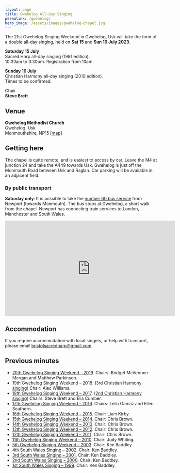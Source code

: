 ```yaml
---
layout: page
title: Gwehelog All-Day Singing
permalink: /gwehelog/
hero_image: /assets/images/gwehelog-chapel.jpg
---
```


The 21st Gwehelog Singing Weekend in Gwehelog, Usk will take the form of a double all-day singing, held on **Sat 15** and **Sun 16 July 2023**.

**Saturday 15 July**  
Sacred Harp all-day singing (1991 edition).  
10:30am to 3:30pm. Registration from 10am.

**Sunday 16 July**  
Christian Harmony all-day singing (2010 edition).  
Times to be confirmed.

Chair  
**Steve Brett**

## Venue

**Gwehelog Methodist Church**  
Gwehelog, Usk  
Monmouthshire, NP15
[[map]](https://www.google.com/maps/place/Gwehelog+Methodist+Church/data=!4m2!3m1!1s0x4871c49cbbee1dd7:0xbe7baa16cffdbfdf?gl=GB&hl=en)

## Getting here

The chapel is quite remote, and is easiest to access by car. Leave the M4 at junction 24 and take the A449 towards Usk. Gwehelog is just off the Monmouth Road between Usk and Raglan. Car parking will be available in an adjacent field.

### By public transport

**Saturday only**: It is possible to take the [number 60 bus service](https://bustimes.org/services/60-newport-monmouth-2) from Newport (towards Monmouth). The bus stops at Gwehelog, a short walk from the chapel. Newport has connecting train services to London, Manchester and South Wales.

<iframe width="560" height="315" src="https://www.youtube-nocookie.com/embed/QLs2JbxM_o0" title="YouTube video player" frameborder="0" allow="accelerometer; autoplay; clipboard-write; encrypted-media; gyroscope; picture-in-picture; web-share" allowfullscreen></iframe>

## Accommodation

If you require accommodation with local singers, or help with transport, please email [bristolsacredharp@gmail.com](mailto:bristolsacredharp@gmail.com)

## Previous minutes

- [20th Gwehelog Singing Weekend &ndash; 2019](http://fasola.org/minutes/search/?n=5988). Chairs: Bridget McVennon-Morgan and Matthew Parkinson.
- [19th Gwehelog Singing Weekend &ndash; 2018](http://fasola.org/minutes/search/?n=5679). ([3rd Christian Harmony singing](http://www.christianharmony.org/harmony/minutes/2018minutes/Gwehelog2018.html)) Chair: Alec Williams.
- [18th Gwehelog Singing Weekend &ndash; 2017](http://fasola.org/minutes/search/?n=5376). ([2nd Christian Harmony singing](http://www.christianharmony.org/harmony/minutes/2017minutes/Gwehelog2017.html)) Chairs: Steve Brett and Ella Cumber.
- [17th Gwehelog Singing Weekend &ndash; 2016](http://fasola.org/minutes/search/?n=5080). Chairs: Leila Gamaz and Ellen Southern.
- [16th Gwehelog Singing Weekend &ndash; 2015](http://fasola.org/minutes/search/?n=4788). Chair: Liam Kirby.
- [15th Gwehelog Singing Weekend &ndash; 2014](http://fasola.org/minutes/search/?n=4507). Chair: Chris Brown.
- [14th Gwehelog Singing Weekend &ndash; 2013](http://fasola.org/minutes/search/?n=4216). Chair: Chris Brown.
- [13th Gwehelog Singing Weekend &ndash; 2012](http://fasola.org/minutes/search/?n=3933). Chair: Chris Brown.
- [12th Gwehelog Singing Weekend &ndash; 2011](http://fasola.org/minutes/search/?n=3650). Chair: Chris Brown.
- [11th Gwehelog Singing Weekend &ndash; 2010](http://fasola.org/minutes/search/?n=3385). Chair: Judy Whiting.
- [5th Gwehelog Singing Weekend &ndash; 2003](https://sacredharp.uk/event/gwehelog-singing/2003-07-12/). Chair: Ken Baddley.
- [4th South Wales Singing &ndash; 2002](https://sacredharp.uk/event/gwehelog-singing/2002-07-13/). Chair: Ken Baddley.
- [3rd South Wales Singing &ndash; 2001](https://sacredharp.uk/event/gwehelog-singing/2001-07-14/). Chair: Ken Baddley.
- [2nd South Wales Singing &ndash; 2000](https://sacredharp.uk/event/gwehelog-singing/2000-07-15/). Chair: Ken Baddley.
- [1st South Wales Singing &ndash; 1999](https://sacredharp.uk/event/gwehelog-singing/1999-07-17/). Chair: Ken Baddley.
